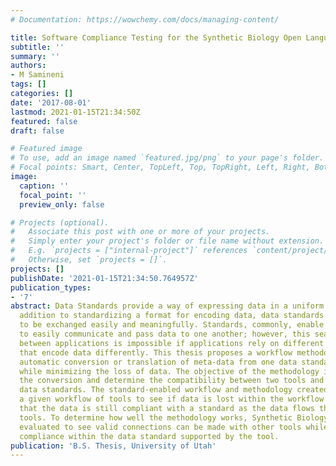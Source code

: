 ```yaml
---
# Documentation: https://wowchemy.com/docs/managing-content/

title: Software Compliance Testing for the Synthetic Biology Open Language
subtitle: ''
summary: ''
authors:
- M Samineni
tags: []
categories: []
date: '2017-08-01'
lastmod: 2021-01-15T21:34:50Z
featured: false
draft: false

# Featured image
# To use, add an image named `featured.jpg/png` to your page's folder.
# Focal points: Smart, Center, TopLeft, Top, TopRight, Left, Right, BottomLeft, Bottom, BottomRight.
image:
  caption: ''
  focal_point: ''
  preview_only: false

# Projects (optional).
#   Associate this post with one or more of your projects.
#   Simply enter your project's folder or file name without extension.
#   E.g. `projects = ["internal-project"]` references `content/project/deep-learning/index.md`.
#   Otherwise, set `projects = []`.
projects: []
publishDate: '2021-01-15T21:34:50.764957Z'
publication_types:
- '7'
abstract: Data Standards provide a way of expressing data in a uniform manner. In
  addition to standardizing a format for encoding data, data standards allow for data
  to be exchanged easily and meaningfully. Standards, commonly, enable applications
  to easily communicate and pass data to one another; however, this seamless communication
  between applications is impossible if applications rely on different data standards
  that encode data differently. This thesis proposes a workflow methodology for best-effort
  automatic conversion or translation of meta-data from one data standard to another
  while minimizing the loss of data. The objective of the methodology is to validate
  the conversion and determine the compatibility between two tools and their underlying
  data standards. The standard-enabled workflow and methodology created should analyze
  a given workflow of tools to see if data is lost within the workflow and ensure
  that the data is still compliant with a standard as the data flows through various
  tools. To determine how well the methodology works, Synthetic Biology tools are
  evaluated to see valid connections can be made with other tools while maintaining
  compliance within the data standard supported by the tool.
publication: 'B.S. Thesis, University of Utah'
---
```

